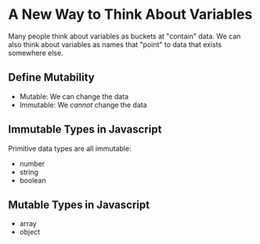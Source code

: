 # A New Way to Think About Variables
Many people think about variables as buckets at "contain" data. We can also think about variables as names that "point" to data that exists somewhere else.

## Define Mutability
- Mutable: We can change the data
- Immutable: We _cannot_ change the data

## Immutable Types in Javascript
Primitive data types are all immutable:
- number
- string
- boolean

## Mutable Types in Javascript
- array
- object 